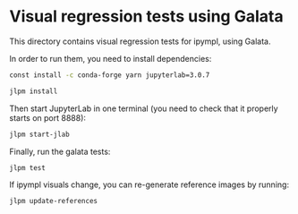 # Visual regression tests using Galata

This directory contains visual regression tests for ipympl, using Galata.

In order to run them, you need to install dependencies:

```bash
const install -c conda-forge yarn jupyterlab=3.0.7

jlpm install
```

Then start JupyterLab in one terminal (you need to check that it properly starts on port 8888):
```bash
jlpm start-jlab
```

Finally, run the galata tests:
```bash
jlpm test
```

If ipympl visuals change, you can re-generate reference images by running:
```bash
jlpm update-references
```
